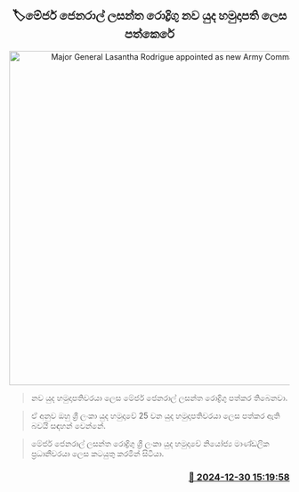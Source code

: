 <p align='center'><b><h2 align='center' title='Major General Lasantha Rodrigue appointed as new Army Commander'>🏷මේජර් ජෙනරාල් ලසන්ත රොද්‍රිගු නව යුද හමුදාපති ලෙස පත්කෙරේ</h2></b></p>
<p align='center'><img src='https://helakuru.sgp1.cdn.digitaloceanspaces.com/esana/images/lib/lasantha-rodrigo-army.jpg' width='600' alt='Major General Lasantha Rodrigue appointed as new Army Commander'></p>

> නව යුද හමුදාපතිවරයා ලෙස මේජර් ජෙනරාල් ලසන්ත රොද්‍රිගු පත්කර තිබෙනවා.

> ඒ අනුව ඔහු ශ්‍රී ලංකා යුද හමුදාවේ 25 වන යුද හමුදාපතිවරයා ලෙස පත්කර ඇති බවයි සඳහන් වෙන්නේ.

> මේජර් ජෙනරාල් ලසන්ත රොද්‍රිගු ශ්‍රී ලංකා යුද හමුදාවේ නියෝජ්‍ය මාණ්ඩලික ප්‍රධානීවරයා ලෙස කටයුතු කරමින් සිටියා.



<h3 align='right'><a href='https://www.helakuru.lk/esana/p/106189/'>📅 2024-12-30 15:19:58</a></h3>
